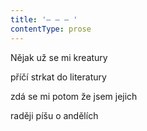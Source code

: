 ```yaml
---
title: '– – – '
contentType: prose
---
```


Nějak už se mi kreatury

příčí strkat do literatury

zdá se mi potom že jsem jejich

raději píšu o andělích

